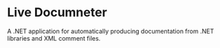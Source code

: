 # Live Documneter

A .NET application for automatically producing documentation from .NET libraries and XML comment files.
